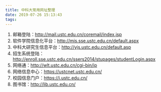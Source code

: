 ```yaml
---
title: 中科大常用网址整理
date: 2019-07-26 15:13:43
tags:
---
```


1. 邮箱登陆：http://mail.ustc.edu.cn/coremail/index.jsp
2. 软件学院信息化平台：http://mis.sse.ustc.edu.cn/default.aspx
3. 中科大研究生信息平台：http://yjs.ustc.edu.cn/default.asp
4. 招生系统登陆：http://enroll.sse.ustc.edu.cn/ssers2014/stupages/studentLogin.aspx
5. 网络通：http://wlt.ustc.edu.cn/cgi-bin/ip
6. 网络信息中心：https://ustcnet.ustc.edu.cn/
7. 校园信息门户：https://i.ustc.edu.cn/
8. 图书馆：http://lib.ustc.edu.cn/
